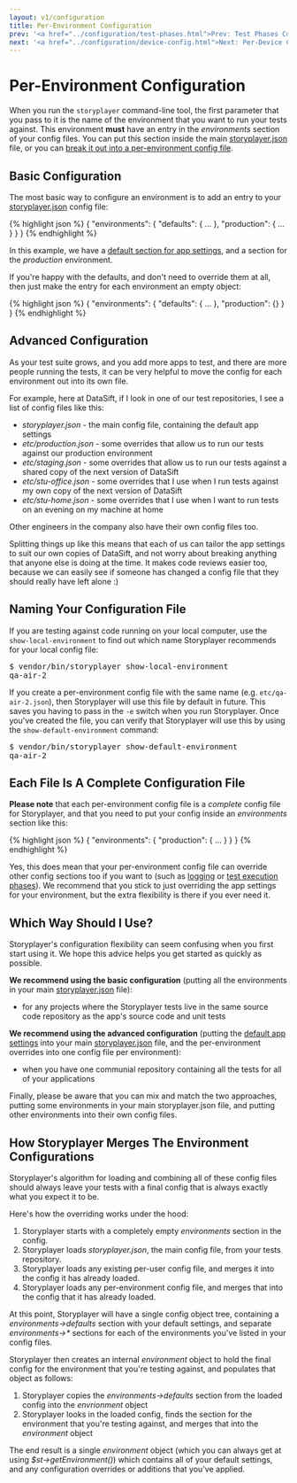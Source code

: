 ```yaml
---
layout: v1/configuration
title: Per-Environment Configuration
prev: '<a href="../configuration/test-phases.html">Prev: Test Phases Configuration</a>'
next: '<a href="../configuration/device-config.html">Next: Per-Device Configuration</a>'
---
```


# Per-Environment Configuration

When you run the `storyplayer` command-line tool, the first parameter that you pass to it is the name of the environment that you want to run your tests against.  This environment __must__ have an entry in the _environments_ section of your config files.  You can put this section inside the main [storyplayer.json](storyplayer-json.html) file, or you can [break it out into a per-environment config file](#advanced_configuration).

## Basic Configuration

The most basic way to configure an environment is to add an entry to your [storyplayer.json](storyplayer-json.html) config file:

{% highlight json %}
{
    "environments": {
        "defaults": {
            ...
        },
        "production": {
            ...
        }
    }
}
{% endhighlight %}

In this example, we have a [default section for app settings](app-settings.html), and a section for the _production_ environment.

If you're happy with the defaults, and don't need to override them at all, then just make the entry for each environment an empty object:

{% highlight json %}
{
    "environments": {
        "defaults": {
            ...
        },
        "production": {}
    }
}
{% endhighlight %}

## Advanced Configuration

As your test suite grows, and you add more apps to test, and there are more people running the tests, it can be very helpful to move the config for each environment out into its own file.

For example, here at DataSift, if I look in one of our test repositories, I see a list of config files like this:

* _storyplayer.json_ - the main config file, containing the default app settings
* _etc/production.json_ - some overrides that allow us to run our tests against our production environment
* _etc/staging.json_ - some overrides that allow us to run our tests against a shared copy of the next version of DataSift
* _etc/stu-office.json_ - some overrides that I use when I run tests against my own copy of the next version of DataSift
* _etc/stu-home.json_ - some overrides that I use when I want to run tests on an evening on my machine at home

Other engineers in the company also have their own config files too.

Splitting things up like this means that each of us can tailor the app settings to suit our own copies of DataSift, and not worry about breaking anything that anyone else is doing at the time.  It makes code reviews easier too, because we can easily see if someone has changed a config file that they should really have left alone :)

## Naming Your Configuration File

If you are testing against code running on your local computer, use the `show-local-environment` to find out which name Storyplayer recommends for your local config file:

<pre>
$ vendor/bin/storyplayer show-local-environment
qa-air-2
</pre>

If you create a per-environment config file with the same name (e.g. `etc/qa-air-2.json`), then Storyplayer will use this file by default in future.  This saves you having to pass in the `-e` switch when you run Storyplayer.  Once you've created the file, you can verify that Storyplayer will use this by using the `show-default-environment` command:

<pre>
$ vendor/bin/storyplayer show-default-environment
qa-air-2
</pre>

## Each File Is A Complete Configuration File

__Please note__ that each per-environment config file is a _complete_ config file for Storyplayer, and that you need to put your config inside an _environments_ section like this:

{% highlight json %}
{
    "environments": {
        "production": {
            ...
        }
    }
}
{% endhighlight %}

Yes, this does mean that your per-environment config file can override other config sections too if you want to (such as [logging](logging.html) or [test execution phases](test-phases.html)).  We recommend that you stick to just overriding the app settings for your environment, but the extra flexibility is there if you ever need it.

## Which Way Should I Use?

Storyplayer's configuration flexibility can seem confusing when you first start using it.  We hope this advice helps you get started as quickly as possible.

__We recommend using the basic configuration__ (putting all the environments in your main [storyplayer.json](storyplayer-json.html) file):

* for any projects where the Storyplayer tests live in the same source code repository as the app's source code and unit tests

__We recommend using the advanced configuration__ (putting the [default app settings](app-settings.html) into your main [storyplayer.json](storyplayer-json.html) file, and the per-environment overrides into one config file per environment):

* when you have one communial repository containing all the tests for all of your applications

Finally, please be aware that you can mix and match the two approaches, putting some environments in your main storyplayer.json file, and putting other environments into their own config files.

## How Storyplayer Merges The Environment Configurations

Storyplayer's algorithm for loading and combining all of these config files should always leave your tests with a final config that is always exactly what you expect it to be.

Here's how the overriding works under the hood:

1. Storyplayer starts with a completely empty _environments_ section in the config.
1. Storyplayer loads _storyplayer.json_, the main config file, from your tests repository.
1. Storyplayer loads any existing per-user config file, and merges it into the config it has already loaded.
1. Storyplayer loads any per-environment config file, and merges that into the config that it has already loaded.

At this point, Storyplayer will have a single config object tree, containing a _environments->defaults_ section with your default settings, and separate _environments->\*_ sections for each of the environments you've listed in your config files.

Storyplayer then creates an internal _environment_ object to hold the final config for the environment that you're testing against, and populates that object as follows:

1. Storyplayer copies the _environments->defaults_ section from the loaded config into the _envrionment_ object
1. Storyplayer looks in the loaded config, finds the section for the environment that you're testing against, and merges that into the _environment_ object

The end result is a single _environment_ object (which you can always get at using _$st->getEnvironment()_) which contains all of your default settings, and any configuration overrides or additions that you've applied.
